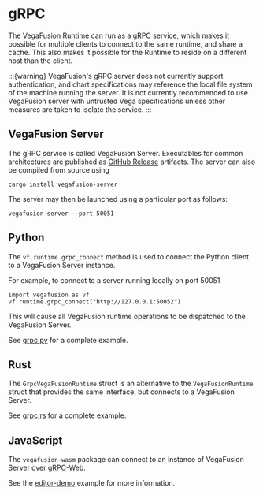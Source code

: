# gRPC
The VegaFusion Runtime can run as a [gRPC](https://grpc.io/) service, which makes it possible for multiple clients to connect to the same runtime, and share a cache. This also makes it possible for the Runtime to reside on a different host than the client.

:::{warning}
VegaFusion's gRPC server does not currently support authentication, and chart specifications may reference the local file system of the machine running the server. It is not currently recommended to use VegaFusion server with untrusted Vega specifications unless other measures are taken to isolate the service.
:::

## VegaFusion Server
The gRPC service is called VegaFusion Server. Executables for common architectures are published as [GitHub Release](https://github.com/vega/vegafusion/releases) artifacts. The server can also be compiled from source using

```
cargo install vegafusion-server
```

The server may then be launched using a particular port as follows:

```
vegafusion-server --port 50051
```

## Python
The `vf.runtime.grpc_connect` method is used to connect the Python client to a VegaFusion Server instance.

For example, to connect to a server running locally on port 50051

```
import vegafusion as vf
vf.runtime.grpc_connect("http://127.0.0.1:50052")
```

This will cause all VegaFusion runtime operations to be dispatched to the VegaFusion Server.

See [grpc.py](https://github.com/vega/vegafusion/tree/v2/examples/python-examples/grpc.py) for a complete example.

## Rust
The `GrpcVegaFusionRuntime` struct is an alternative to the `VegaFusionRuntime` struct that provides the same interface, but connects to a VegaFusion Server.

See [grpc.rs](https://github.com/vega/vegafusion/tree/v2/examples/rust-examples/grpc.rs) for a complete example.

## JavaScript
The `vegafusion-wasm` package can connect to an instance of VegaFusion Server over [gRPC-Web](https://github.com/grpc/grpc-web). 

See the [editor-demo](https://github.com/vega/vegafusion/tree/v2/examples/editor-demo/README.md) example for more information.

